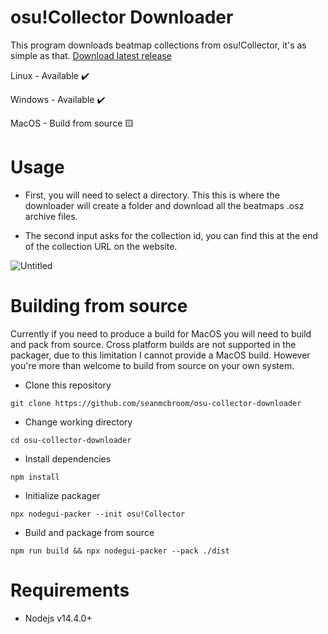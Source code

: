 # osu!Collector Downloader

This program downloads beatmap collections from osu!Collector, it's as simple as that. [Download latest release](https://github.com/seanmcbroom/osu-collector-downloader/releases/tag/alpha-v0.3.0)

Linux - Available ✔️

Windows - Available ✔️

MacOS - Build from source 🟨

# Usage

- First, you will need to select a directory. This this is where the downloader will create a folder and download all the beatmaps .osz archive files.

- The second input asks for the collection id, you can find this at the end of the collection URL on the website.

![Untitled](https://user-images.githubusercontent.com/57121175/213617957-a8fa772c-b23f-4932-87bc-3088803c4e63.png)

# Building from source

Currently if you need to produce a build for MacOS you will need to build and pack from source. Cross platform builds are not supported in the packager, due to this limitation I cannot provide a MacOS build. However you're more than welcome to build from source on your own system.

- Clone this repository

`git clone https://github.com/seanmcbroom/osu-collector-downloader`

- Change working directory

`cd osu-collector-downloader`

- Install dependencies

`npm install`

- Initialize packager

`npx nodegui-packer --init osu!Collector`

- Build and package from source

`npm run build && npx nodegui-packer --pack ./dist`

# Requirements

- Nodejs v14.4.0+
